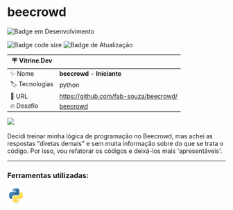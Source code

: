 # beecrowd

![Badge em Desenvolvimento](http://img.shields.io/static/v1?label=STATUS&message=EM%20DESENVOLVIMENTO&color=GREEN&style=for-the-badge)

![Badge code size](https://img.shields.io/github/languages/code-size/fab-souza/beecrowd)
![Badge de Atualização](https://img.shields.io/github/last-commit/fab-souza/beecrowd)

| :placard: Vitrine.Dev |    |
| -------------  | --- |
| :sparkles: Nome        | **beecrowd - Iniciante**
| :label: Tecnologias | python
| :rocket: URL         | https://github.com/fab-souza/beecrowd/
| :fire: Desafio     | [beecrowd](https://www.beecrowd.com.br/judge/pt/problems/index/1)

![](https://user-images.githubusercontent.com/67301805/196290905-286a13e3-4326-4e36-9ae2-45138365c8d2.jpg#vitrinedev)


Decidi treinar minha lógica de programação no Beecrowd, mas achei as respostas "diretas demais" e sem muita informação sobre do que se trata o código. Por isso, vou refatorar os códigos e deixá-los mais 'apresentáveis'.

---
<h3>Ferramentas utilizadas:</h3>
    <p> <a href="https://www.python.org" target="_blank" rel="noreferrer"> <img src="https://raw.githubusercontent.com/devicons/devicon/master/icons/python/python-original.svg" alt="python" width="40" height="40"/> </a> 
    </p>
